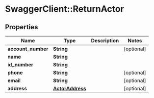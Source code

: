 # SwaggerClient::ReturnActor

## Properties
Name | Type | Description | Notes
------------ | ------------- | ------------- | -------------
**account_number** | **String** |  | [optional] 
**name** | **String** |  | 
**id_number** | **String** |  | 
**phone** | **String** |  | [optional] 
**email** | **String** |  | [optional] 
**address** | [**ActorAddress**](ActorAddress.md) |  | [optional] 


